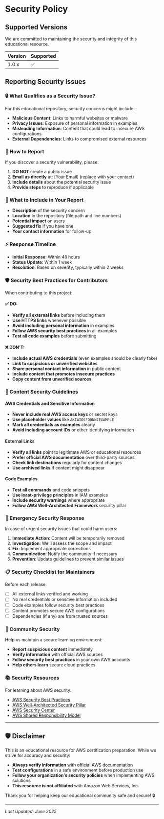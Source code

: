 # Security Policy

## Supported Versions

We are committed to maintaining the security and integrity of this educational resource.

| Version | Supported          |
| ------- | ------------------ |
| 1.0.x   | :white_check_mark: |

## Reporting Security Issues

### 🔒 What Qualifies as a Security Issue?

For this educational repository, security concerns might include:
- **Malicious Content**: Links to harmful websites or malware
- **Privacy Issues**: Exposure of personal information in examples
- **Misleading Information**: Content that could lead to insecure AWS configurations
- **External Dependencies**: Links to compromised external resources

### 📧 How to Report

If you discover a security vulnerability, please:

1. **DO NOT** create a public issue
2. **Email us directly** at: [Your Email] (replace with your contact)
3. **Include details** about the potential security issue
4. **Provide steps** to reproduce if applicable

### 📝 What to Include in Your Report

- **Description** of the security concern
- **Location** in the repository (file path and line numbers)
- **Potential impact** on users
- **Suggested fix** if you have one
- **Your contact information** for follow-up

### ⚡ Response Timeline

- **Initial Response**: Within 48 hours
- **Status Update**: Within 1 week
- **Resolution**: Based on severity, typically within 2 weeks

### 🛡️ Security Best Practices for Contributors

When contributing to this project:

#### ✅ DO:
- **Verify all external links** before including them
- **Use HTTPS links** whenever possible
- **Avoid including personal information** in examples
- **Follow AWS security best practices** in all examples
- **Test all code examples** before submitting

#### ❌ DON'T:
- **Include actual AWS credentials** (even examples should be clearly fake)
- **Link to suspicious or unverified websites**
- **Share personal contact information** in public content
- **Include content that promotes insecure practices**
- **Copy content from unverified sources**

### 🔐 Content Security Guidelines

#### AWS Credentials and Sensitive Information
- **Never include real AWS access keys** or secret keys
- **Use placeholder values** like `AKIAIOSFODNN7EXAMPLE`
- **Mark all credentials as examples** clearly
- **Avoid including account IDs** or other identifying information

#### External Links
- **Verify all links** point to legitimate AWS or educational resources
- **Prefer official AWS documentation** over third-party sources
- **Check link destinations** regularly for content changes
- **Use archived links** if content might disappear

#### Code Examples
- **Test all commands** and code snippets
- **Use least-privilege principles** in IAM examples
- **Include security warnings** where appropriate
- **Follow AWS Well-Architected Framework** security pillar

### 🚨 Emergency Security Response

In case of urgent security issues that could harm users:

1. **Immediate Action**: Content will be temporarily removed
2. **Investigation**: We'll assess the scope and impact
3. **Fix**: Implement appropriate corrections
4. **Communication**: Notify the community if necessary
5. **Prevention**: Update guidelines to prevent similar issues

### 📋 Security Checklist for Maintainers

Before each release:
- [ ] All external links verified and working
- [ ] No real credentials or sensitive information included
- [ ] Code examples follow security best practices
- [ ] Content promotes secure AWS configurations
- [ ] Dependencies (if any) are from trusted sources

### 🤝 Community Security

Help us maintain a secure learning environment:
- **Report suspicious content** immediately
- **Verify information** with official AWS sources
- **Follow security best practices** in your own AWS accounts
- **Help others learn** secure cloud practices

### 📚 Security Resources

For learning about AWS security:
- [AWS Security Best Practices](https://aws.amazon.com/architecture/security-identity-compliance/)
- [AWS Well-Architected Security Pillar](https://docs.aws.amazon.com/wellarchitected/latest/security-pillar/)
- [AWS Security Center](https://aws.amazon.com/security/)
- [AWS Shared Responsibility Model](https://aws.amazon.com/compliance/shared-responsibility-model/)

---

## 🛡️ Disclaimer

This is an educational resource for AWS certification preparation. While we strive for accuracy and security:

- **Always verify information** with official AWS documentation
- **Test configurations** in a safe environment before production use
- **Follow your organization's security policies** when implementing AWS solutions
- **This resource is not affiliated** with Amazon Web Services, Inc.

Thank you for helping keep our educational community safe and secure! 🔒

---

*Last Updated: June 2025*
